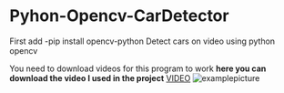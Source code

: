 # Pyhon-Opencv-CarDetector

First add -pip install opencv-python
Detect cars on video using python opencv

You need to download videos for this program to work
**here you can download the video I used in the project**
[VIDEO](https://www.youtube.com/watch?v=IdBnsNttXq0)
![examplepicture](https://i.hizliresim.com/kjuSUp.png)
